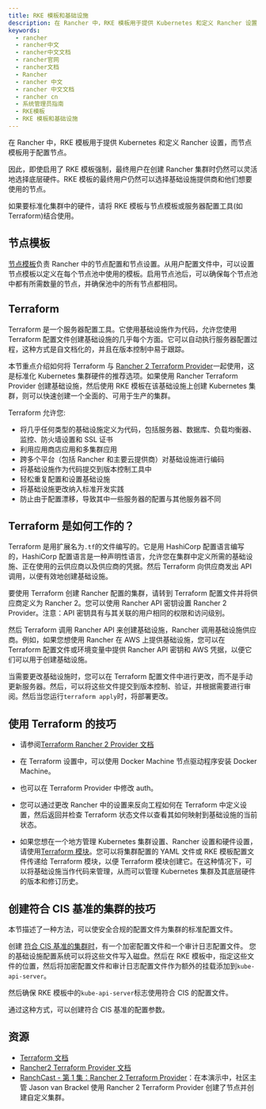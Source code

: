 ```yaml
---
title: RKE 模板和基础设施
description: 在 Rancher 中，RKE 模板用于提供 Kubernetes 和定义 Rancher 设置，而节点模板用于配置节点。因此，即使启用了 RKE 模板强制，最终用户在创建 Rancher 集群时仍然可以灵活地选择底层硬件。RKE 模板的最终用户仍然可以选择基础设施提供商和他们想要使用的节点。如果要标准化集群中的硬件，请将 RKE 模板与节点模板或服务器配置工具(如 Terraform)结合使用。
keywords:
  - rancher
  - rancher中文
  - rancher中文文档
  - rancher官网
  - rancher文档
  - Rancher
  - rancher 中文
  - rancher 中文文档
  - rancher cn
  - 系统管理员指南
  - RKE模板
  - RKE 模板和基础设施
---
```


在 Rancher 中，RKE 模板用于提供 Kubernetes 和定义 Rancher 设置，而节点模板用于配置节点。

因此，即使启用了 RKE 模板强制，最终用户在创建 Rancher 集群时仍然可以灵活地选择底层硬件。RKE 模板的最终用户仍然可以选择基础设施提供商和他们想要使用的节点。

如果要标准化集群中的硬件，请将 RKE 模板与节点模板或服务器配置工具(如 Terraform)结合使用。

## 节点模板

[节点模板](/docs/rancher2/user-settings/node-templates/)负责 Rancher 中的节点配置和节点设置。从用户配置文件中，可以设置节点模板以定义在每个节点池中使用的模板。启用节点池后，可以确保每个节点池中都有所需数量的节点，并确保池中的所有节点都相同。

## Terraform

Terraform 是一个服务器配置工具。它使用基础设施作为代码，允许您使用 Terraform 配置文件创建基础设施的几乎每个方面。它可以自动执行服务器配置过程，这种方式是自文档化的，并且在版本控制中易于跟踪。

本节重点介绍如何将 Terraform 与 [Rancher 2 Terraform Provider](https://www.terraform.io/docs/providers/rancher2/)一起使用，这是标准化 Kubernetes 集群硬件的推荐选项。如果使用 Rancher Terraform Provider 创建基础设施，然后使用 RKE 模板在该基础设施上创建 Kubernetes 集群，则可以快速创建一个全面的、可用于生产的集群。

Terraform 允许您:

- 将几乎任何类型的基础设施定义为代码，包括服务器、数据库、负载均衡器、监控、防火墙设置和 SSL 证书
- 利用应用商店应用和多集群应用
- 跨多个平台（包括 Rancher 和主要云提供商）对基础设施进行编码
- 将基础设施作为代码提交到版本控制工具中
- 轻松重复配置和设置基础设施
- 将基础设施更改纳入标准开发实践
- 防止由于配置漂移，导致其中一些服务器的配置与其他服务器不同

## Terraform 是如何工作的？

Terraform 是用扩展名为`.tf`的文件编写的。它是用 HashiCorp 配置语言编写的，HashiCorp 配置语言是一种声明性语言，允许您在集群中定义所需的基础设施、正在使用的云供应商以及供应商的凭据。然后 Terraform 向供应商发出 API 调用，以便有效地创建基础设施。

要使用 Terraform 创建 Rancher 配置的集群，请转到 Terraform 配置文件并将供应商定义为 Rancher 2。您可以使用 Rancher API 密钥设置 Rancher 2 Provider。注意：API 密钥具有与其关联的用户相同的权限和访问级别。

然后 Terraform 调用 Rancher API 来创建基础设施，Rancher 调用基础设施供应商。例如，如果您想使用 Rancher 在 AWS 上提供基础设施，您可以在 Terraform 配置文件或环境变量中提供 Rancher API 密钥和 AWS 凭据，以便它们可以用于创建基础设施。

当需要更改基础设施时，您可以在 Terraform 配置文件中进行更改，而不是手动更新服务器。然后，可以将这些文件提交到版本控制、验证，并根据需要进行审阅。然后当您运行`terraform apply`时，将部署更改。

## 使用 Terraform 的技巧

- 请参阅[Terraform Rancher 2 Provider 文档](https://www.terraform.io/docs/providers/rancher2/)

- 在 Terraform 设置中，可以使用 Docker Machine 节点驱动程序安装 Docker Machine。

- 也可以在 Terraform Provider 中修改 auth。

- 您可以通过更改 Rancher 中的设置来反向工程如何在 Terraform 中定义设置，然后返回并检查 Terraform 状态文件以查看其如何映射到基础设施的当前状态。

- 如果您想在一个地方管理 Kubernetes 集群设置、Rancher 设置和硬件设置，请使用[Terraform 模块](https://github.com/rancher/terraform-modules)。您可以将集群配置的 YAML 文件或 RKE 模板配置文件传递给 Terraform 模块，以便 Terraform 模块创建它。在这种情况下，可以将基础设施当作代码来管理，从而可以管理 Kubernetes 集群及其底层硬件的版本和修订历史。

## 创建符合 CIS 基准的集群的技巧

本节描述了一种方法，可以使安全合规的配置文件为集群的标准配置文件。

创建 [符合 CIS 基准的集群时](/docs/rancher2/security/)，有一个加密配置文件和一个审计日志配置文件。
您的基础设施配置系统可以将这些文件写入磁盘。然后在 RKE 模板中，指定这些文件的位置，然后将加密配置文件和审计日志配置文件作为额外的挂载添加到`kube-api-server`。

然后确保 RKE 模板中的`kube-api-server`标志使用符合 CIS 的配置文件。

通过这种方式，可以创建符合 CIS 基准的配置参数。

## 资源

- [Terraform 文档](https://www.terraform.io/docs/)
- [Rancher2 Terraform Provider 文档](https://www.terraform.io/docs/providers/rancher2/)
- [RanchCast - 第 1 集：Rancher 2 Terraform Provider](https://youtu.be/YNCq-prI8-8)：在本演示中，社区主管 Jason van Brackel 使用 Rancher 2 Terraform Provider 创建了节点并创建自定义集群。

